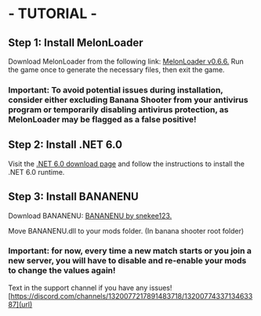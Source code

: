 # - TUTORIAL -

## Step 1: Install MelonLoader


Download MelonLoader from the following link: [MelonLoader v0.6.6.](https://github.com/LavaGang/MelonLoader/releases/tag/v0.6.6)
Run the game once to generate the necessary files, then exit the game.

### **Important: To avoid potential issues during installation, consider either excluding Banana Shooter from your antivirus program or temporarily disabling antivirus protection, as MelonLoader may be flagged as a false positive!**


## Step 2: Install .NET 6.0

Visit the [.NET 6.0 download page](https://dotnet.microsoft.com/en-us/download/dotnet/6.0) and follow the instructions to install the .NET 6.0 runtime.


## Step 3: Install BANANENU

Download BANANENU: [BANANENU by snekee123.](https://github.com/snekee123/BANANENU)

Move BANANENU.dll to your mods folder. (In banana shooter root folder)

### **Important: for now, every time a new match starts or you join a new server, you will have to disable and re-enable your mods to change the values again!**

Text in the support channel if you have any issues!
[https://discord.com/channels/1320077217891483718/1320077433713463387](url)

